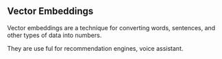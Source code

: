 Vector Embeddings
-
Vector embeddings are a technique for converting words, sentences, and other types of data into numbers.

They are use ful for recommendation engines, voice assistant.


